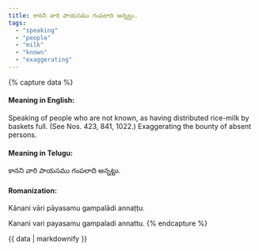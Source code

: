 ```yaml
---
title: కానని వారి పాయసము గంపలాది అన్నట్టు.
tags:
  - "speaking"
  - "people"
  - "milk"
  - "known"
  - "exaggerating"
---
```


{% capture data %}
#### Meaning in English:
Speaking of people who are not known, as having distributed rice-milk by baskets full.
(See Nos. 423, 841, 1022.)
Exaggerating the bounty of absent persons.

#### Meaning in Telugu:
కానని వారి పాయసము గంపలాది అన్నట్టు.

#### Romanization:
Kānani vāri pāyasamu gampalādi annaṭṭu.

Kanani vari payasamu gampaladi annattu.
{% endcapture %}

{{ data | markdownify }}

